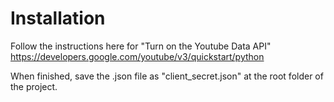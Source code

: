 # Installation
Follow the instructions here for "Turn on the Youtube Data API"
https://developers.google.com/youtube/v3/quickstart/python

When finished, save the .json file as "client_secret.json" at the root folder of the project.